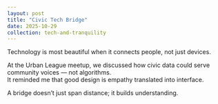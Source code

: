 ```yaml
---
layout: post
title: "Civic Tech Bridge"
date: 2025-10-29
collection: tech-and-tranquility
---
```


Technology is most beautiful when it connects people, not just devices.

At the Urban League meetup, we discussed how civic data could serve community voices — not algorithms.  
It reminded me that good design is empathy translated into interface.

A bridge doesn’t just span distance; it builds understanding.
